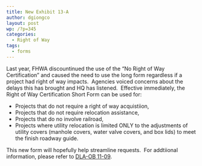 ```yaml
---
title: New Exhibit 13-A
author: dgiongco
layout: post
wp: /?p=345
categories:
  - Right of Way
tags:
  - forms
---
```

Last year, FHWA discountinued the use of the &#8220;No Right of Way Certification&#8221; and caused the need to use the long form regardless if a project had right of way impacts.  Agencies voiced concerns about the delays this has brought and HQ has listened.  Effective immediately, the Right of Way Certification Short Form can be used for:

*   Projects that do not require a right of way acquistiion,
*   Projects that do not require relocation assistance,
*   Projects that do no involve railroad,
*   Projects where utility relocation is limited ONLY to the adjustments of utility covers (manhole covers, water valve covers, and box lids) to meet the finish roadway guide.

This new form will hopefully help streamline requests.  For addtiional information, please refer to <a href="http://www.dot.ca.gov/hq/LocalPrograms/DLA_OB/11-09.pdf" target="_blank">DLA-OB 11-09</a>.